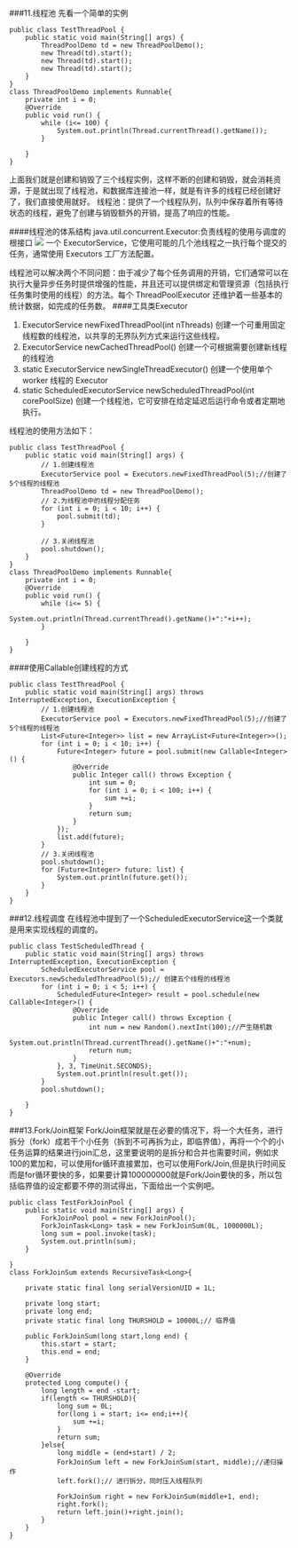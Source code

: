 ###11.线程池
先看一个简单的实例

	public class TestThreadPool {
		public static void main(String[] args) {
			ThreadPoolDemo td = new ThreadPoolDemo();
			new Thread(td).start();
			new Thread(td).start();
			new Thread(td).start();
		}
	}
	class ThreadPoolDemo implements Runnable{
		private int i = 0;
		@Override
		public void run() {
			while (i<= 100) {
				System.out.println(Thread.currentThread().getName());
			}
			
		}
	}
上面我们就是创建和销毁了三个线程实例，这样不断的创建和销毁，就会消耗资源，于是就出现了线程池，和数据库连接池一样，就是有许多的线程已经创建好了，我们直接使用就好。
线程池：提供了一个线程队列，队列中保存着所有等待状态的线程，避免了创建与销毁额外的开销，提高了响应的性能。

####线程池的体系结构
java.util.concurrent.Executor:负责线程的使用与调度的根接口
![](https://i.imgur.com/7EJzrLI.png)
一个 ExecutorService，它使用可能的几个池线程之一执行每个提交的任务，通常使用 Executors 工厂方法配置。

线程池可以解决两个不同问题：由于减少了每个任务调用的开销，它们通常可以在执行大量异步任务时提供增强的性能，并且还可以提供绑定和管理资源（包括执行任务集时使用的线程）的方法。每个 ThreadPoolExecutor 还维护着一些基本的统计数据，如完成的任务数。
####工具类Executor
1. ExecutorService	newFixedThreadPool(int nThreads) 创建一个可重用固定线程数的线程池，以共享的无界队列方式来运行这些线程。
2. ExecutorService	newCachedThreadPool()  创建一个可根据需要创建新线程的线程池
3. static ExecutorService	newSingleThreadExecutor() 创建一个使用单个 worker 线程的 Executor
4. static ScheduledExecutorService	newScheduledThreadPool(int corePoolSize) 创建一个线程池，它可安排在给定延迟后运行命令或者定期地执行。

线程池的使用方法如下：

	public class TestThreadPool {
		public static void main(String[] args) {
			// 1.创建线程池
			ExecutorService pool = Executors.newFixedThreadPool(5);//创建了5个线程的线程池
			ThreadPoolDemo td = new ThreadPoolDemo();
			// 2.为线程池中的线程分配任务
			for (int i = 0; i < 10; i++) {
				pool.submit(td);
			}
			
			// 3.关闭线程池
			pool.shutdown();
		}
	}
	class ThreadPoolDemo implements Runnable{
		private int i = 0;
		@Override
		public void run() {
			while (i<= 5) {
				System.out.println(Thread.currentThread().getName()+":"+i++);
			}
			
		}
	}
####使用Callable创建线程的方式

	public class TestThreadPool {
		public static void main(String[] args) throws InterruptedException, ExecutionException {
			// 1.创建线程池
			ExecutorService pool = Executors.newFixedThreadPool(5);//创建了5个线程的线程池
			List<Future<Integer>> list = new ArrayList<Future<Integer>>();
			for (int i = 0; i < 10; i++) {
				Future<Integer> future = pool.submit(new Callable<Integer>() {
					@Override
					public Integer call() throws Exception {
						int sum = 0;
						for (int i = 0; i < 100; i++) {
							sum +=i;
						}
						return sum;
					}
				});
				list.add(future);
			}
			// 3.关闭线程池
			pool.shutdown();
			for (Future<Integer> future: list) {
				System.out.println(future.get());
			}
		}
	}

###12.线程调度
在线程池中提到了一个ScheduledExecutorService这一个类就是用来实现线程的调度的。

	public class TestScheduledThread {
		public static void main(String[] args) throws InterruptedException, ExecutionException {
			ScheduledExecutorService pool = Executors.newScheduledThreadPool(5);// 创建五个线程的线程池
			for (int i = 0; i < 5; i++) {
				ScheduledFuture<Integer> result = pool.schedule(new Callable<Integer>() {
					@Override
					public Integer call() throws Exception {
						int num = new Random().nextInt(100);//产生随机数
						System.out.println(Thread.currentThread().getName()+":"+num);
						return num;
					}
				}, 3, TimeUnit.SECONDS);
				System.out.println(result.get());
			}
			pool.shutdown();
			
		}
	}
###13.Fork/Join框架
Fork/Join框架就是在必要的情况下，将一个大任务，进行拆分（fork）成若干个小任务（拆到不可再拆为止，即临界值），再将一个个的小任务运算的结果进行join汇总，这里要说明的是拆分和合并也需要时间，例如求100的累加和，可以使用for循环直接累加，也可以使用Fork/Join,但是执行时间反而是for循环要快的多，如果要计算100000000就是Fork/Join要快的多，所以包括临界值的设定都要不停的测试得出，下面给出一个实例吧。
	
	public class TestForkJoinPool {
		public static void main(String[] args) {
			ForkJoinPool pool = new ForkJoinPool();
			ForkJoinTask<Long> task = new ForkJoinSum(0L, 1000000L);
			long sum = pool.invoke(task);
			System.out.println(sum);
		}
	
	}
	class ForkJoinSum extends RecursiveTask<Long>{
	
		private static final long serialVersionUID = 1L;
		
		private long start;
		private long end;
		private static final long THURSHOLD = 10000L;// 临界值
		
		public ForkJoinSum(long start,long end) {
			this.start = start;
			this.end = end;
		}
	
		@Override
		protected Long compute() {
			long length = end -start;
			if(length <= THURSHOLD){
				long sum = 0L;
				for(long i = start; i<= end;i++){
					sum +=i;
				}
				return sum;
			}else{
				long middle = (end+start) / 2;
				ForkJoinSum left = new ForkJoinSum(start, middle);//递归操作
				left.fork();// 进行拆分，同时压入线程队列
				
				ForkJoinSum right = new ForkJoinSum(middle+1, end);
				right.fork();
				return left.join()+right.join();
			}
		}
	}

